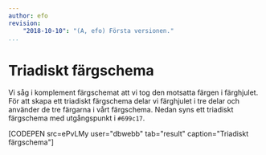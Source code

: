 ```yaml
---
author: efo
revision:
    "2018-10-10": "(A, efo) Första versionen."
...
```

Triadiskt färgschema
=======================

Vi såg i komplement färgschemat att vi tog den motsatta färgen i färghjulet. För att skapa ett triadiskt färgschema delar vi färghjulet i tre delar och använder de tre färgarna i vårt färgschema. Nedan syns ett triadiskt färgschema med utgångspunkt i `#699c17`.

[CODEPEN src=ePvLMy user="dbwebb" tab="result" caption="Triadiskt färgschema"]
